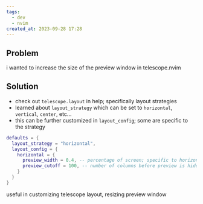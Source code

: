 ```yaml
---
tags:
  - dev
  - nvim
created_at: 2023-09-28 17:28
---
```

## Problem
i wanted to increase the size of the preview window in telescope.nvim

## Solution
- check out `telescope.layout` in help; specifically layout strategies
- learned about `layout_strategy` which can be set to `horizontal`, `vertical`, `center`, etc...
- this can be further customized in `layout_config`; some are specific to the strategy
```lua
defaults = {
  layout_strategy = "horizontal",
  layout_config = {
    horizontal = {
      preview_width = 0.4, -- percentage of screen; specific to horizontal
      preview_cutoff = 100, -- number of columns before preview is hidden
    }
  }
}
```

useful in customizing telescope layout, resizing preview window